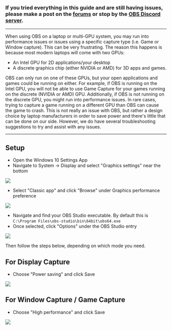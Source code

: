### If you tried everything in this guide and are still having issues, please make a post on the [forums](https://obsproject.com/forum) or stop by the [OBS Discord server](https://obsproject/discord).

***

When using OBS on a laptop or multi-GPU system, you may run into performance issues or issues using a specific capture type (i.e. Game or Window capture). This can be very frustrating. The reason this happens is because most modern laptops will come with two GPUs:

- An Intel GPU for 2D applications/your desktop
- A discrete graphics chip (either NVIDIA or AMD) for 3D apps and games.

OBS can only run on one of these GPUs, but your open applications and games could be running on either. For example, if OBS is running on the Intel GPU, you will not be able to use Game Capture for your games running on the discrete (NVIDIA or AMD) GPU. Additionally, if OBS is not running on the discrete GPU, you might run into performance issues. In rare cases, trying to capture a game running on a different GPU than OBS can cause the game to crash. This is not really an issue with OBS, but rather a design choice by laptop manufacturers in order to save power and there's little that can be done on our side. However, we do have several troubleshooting suggestions to try and assist with any issues.

***

## Setup

* Open the Windows 10 Settings App
* Navigate to System -> Display and select "Graphics settings" near the bottom

![](https://h4ndy.eu/upload/2019/11/2019-11-17_12-00-34_TKbOI.png)

* Select "Classic app" and click "Browse" under Graphics performance preference

![](https://h4ndy.eu/upload/2019/11/2019-11-17_12-02-35_Zc5Ob.png)

* Navigate and find your OBS Studio executable. By default this is `C:\Program Files\obs-studio\bin\64bit\obs64.exe`
* Once selected, click "Options" under the OBS Studio entry

![](https://h4ndy.eu/upload/2019/11/2019-11-17_12-03-19_s0OHr.png)

Then follow the steps below, depending on which mode you need.

## For Display Capture

* Choose "Power saving" and click Save

![](https://h4ndy.eu/upload/2019/11/2019-11-17_12-04-15_FeuA7.png)

## For Window Capture / Game Capture

* Choose "High performance" and click Save

![](https://h4ndy.eu/upload/2019/11/2019-11-17_12-04-26_CAhTE.png)


